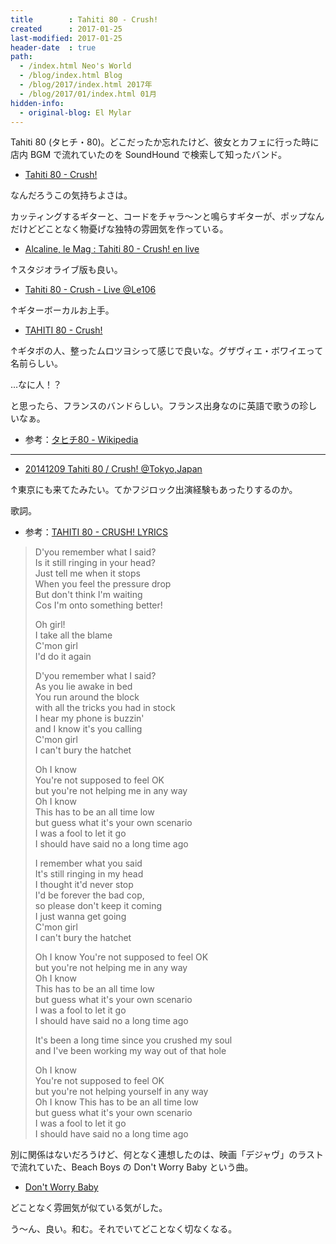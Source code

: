 ```yaml
---
title        : Tahiti 80 - Crush!
created      : 2017-01-25
last-modified: 2017-01-25
header-date  : true
path:
  - /index.html Neo's World
  - /blog/index.html Blog
  - /blog/2017/index.html 2017年
  - /blog/2017/01/index.html 01月
hidden-info:
  - original-blog: El Mylar
---
```


Tahiti 80 (タヒチ・80)。どこだったか忘れたけど、彼女とカフェに行った時に店内 BGM で流れていたのを SoundHound で検索して知ったバンド。

- [Tahiti 80 - Crush!](https://youtube.com/watch?v=aUmCw_Rzrpg)

なんだろうこの気持ちよさは。

カッティングするギターと、コードをチャラ～ンと鳴らすギターが、ポップなんだけどどことなく物憂げな独特の雰囲気を作っている。

- [Alcaline, le Mag : Tahiti 80 - Crush! en live](https://youtube.com/watch?v=196X-ZEG69M)

↑スタジオライブ版も良い。

- [Tahiti 80 - Crush - Live @Le106](https://youtube.com/watch?v=XC6PNR43Brk)

↑ギターボーカルお上手。

- [TAHITI 80 - Crush!](https://youtube.com/watch?v=iPIJruW3p6o)

↑ギタボの人、整ったムロツヨシって感じで良いな。グザヴィエ・ボワイエって名前らしい。

…なに人！？

と思ったら、フランスのバンドらしい。フランス出身なのに英語で歌うの珍しいなぁ。

- 参考：[タヒチ80 - Wikipedia](https://ja.wikipedia.org/wiki/%E3%82%BF%E3%83%92%E3%83%8180)

---

- [20141209 Tahiti 80 / Crush! @Tokyo,Japan](https://youtube.com/watch?v=0Bcx5skF99s)

↑東京にも来てたみたい。てかフジロック出演経験もあったりするのか。

歌詞。

- 参考：[TAHITI 80 - CRUSH! LYRICS](http://www.songlyrics.com/tahiti-80/crush!-lyrics/)

> D'you remember what I said?  
> Is it still ringing in your head?  
> Just tell me when it stops  
> When you feel the pressure drop  
> But don't think I'm waiting  
> Cos I'm onto something better!
> 
> Oh girl!  
> I take all the blame  
> C'mon girl  
> I'd do it again
> 
> D'you remember what I said?  
> As you lie awake in bed  
> You run around the block  
> with all the tricks you had in stock  
> I hear my phone is buzzin'  
> and I know it's you calling  
> C'mon girl  
> I can't bury the hatchet
> 
> Oh I know  
> You're not supposed to feel OK  
> but you're not helping me in any way  
> Oh I know  
> This has to be an all time low  
> but guess what it's your own scenario  
> I was a fool to let it go  
> I should have said no a long time ago
> 
> I remember what you said  
> It's still ringing in my head  
> I thought it'd never stop  
> I'd be forever the bad cop,  
> so please don't keep it coming  
> I just wanna get going  
> C'mon girl  
> I can't bury the hatchet
> 
> Oh I know You're not supposed to feel OK  
> but you're not helping me in any way  
> Oh I know  
> This has to be an all time low  
> but guess what it's your own scenario  
> I was a fool to let it go  
> I should have said no a long time ago
> 
> It's been a long time since you crushed my soul  
> and I've been working my way out of that hole
> 
> Oh I know  
> You're not supposed to feel OK  
> but you're not helping yourself in any way  
> Oh I know This has to be an all time low  
> but guess what it's your own scenario  
> I was a fool to let it go  
> I should have said no a long time ago

別に関係はないだろうけど、何となく連想したのは、映画「デジャヴ」のラストで流れていた、Beach Boys の Don't Worry Baby という曲。

- [Don't Worry Baby](https://youtube.com/watch?v=9Y-0nWVdBH4)

どことなく雰囲気が似ている気がした。

う～ん、良い。和む。それでいてどことなく切なくなる。
